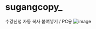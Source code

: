# sugangcopy_
수강신청 자동 복사 붙여넣기 / PC용
![image](https://github.com/user-attachments/assets/8da75ad7-c394-4f8f-9af7-55b0ba1664c0)
